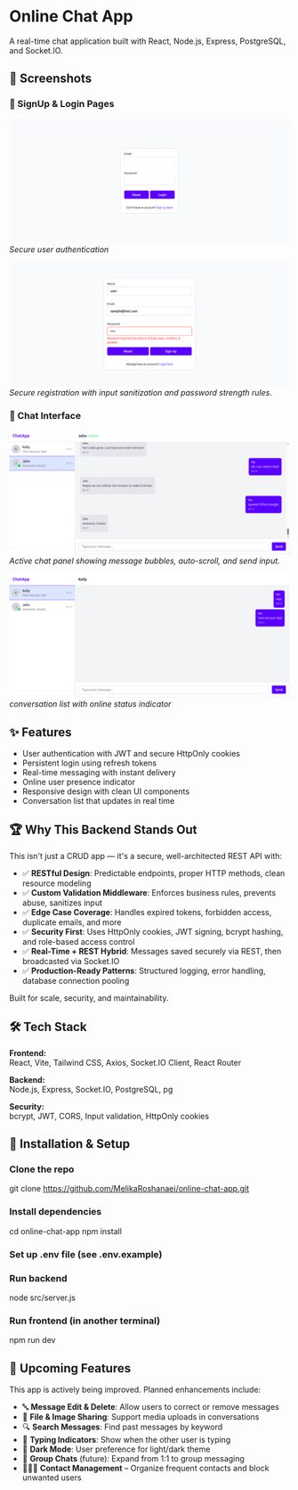 # Online Chat App

A real-time chat application built with React, Node.js, Express, PostgreSQL, and Socket.IO.

## 📸 Screenshots

### 🔐 SignUp & Login Pages

![Login Page](/screenshots/login.png)
_Secure user authentication_

![SignUp Page](/screenshots/signup.png)
_Secure registration with input sanitization and password strength rules._

### 💬 Chat Interface

![Chat Interface](screenshots/chat2.png)
_Active chat panel showing message bubbles, auto-scroll, and send input._

![Chat Interface](screenshots/chat1.png)
_conversation list with online status indicator_

## ✨ Features

- User authentication with JWT and secure HttpOnly cookies
- Persistent login using refresh tokens
- Real-time messaging with instant delivery
- Online user presence indicator
- Responsive design with clean UI components
- Conversation list that updates in real time

## 🏆 Why This Backend Stands Out

This isn't just a CRUD app — it's a secure, well-architected REST API with:

- ✅ **RESTful Design**: Predictable endpoints, proper HTTP methods, clean resource modeling
- ✅ **Custom Validation Middleware**: Enforces business rules, prevents abuse, sanitizes input
- ✅ **Edge Case Coverage**: Handles expired tokens, forbidden access, duplicate emails, and more
- ✅ **Security First**: Uses HttpOnly cookies, JWT signing, bcrypt hashing, and role-based access control
- ✅ **Real-Time + REST Hybrid**: Messages saved securely via REST, then broadcasted via Socket.IO
- ✅ **Production-Ready Patterns**: Structured logging, error handling, database connection pooling

Built for scale, security, and maintainability.

## 🛠️ Tech Stack

**Frontend:**  
React, Vite, Tailwind CSS, Axios, Socket.IO Client, React Router

**Backend:**  
Node.js, Express, Socket.IO, PostgreSQL, pg

**Security:**  
bcrypt, JWT, CORS, Input validation, HttpOnly cookies

## 🚀 Installation & Setup

### Clone the repo

git clone https://github.com/MelikaRoshanaei/online-chat-app.git

### Install dependencies

cd online-chat-app
npm install

### Set up .env file (see .env.example)

### Run backend

node src/server.js

### Run frontend (in another terminal)

npm run dev

## 🚧 Upcoming Features

This app is actively being improved. Planned enhancements include:

- 🔤 **Message Edit & Delete**: Allow users to correct or remove messages
- 📎 **File & Image Sharing**: Support media uploads in conversations
- 🔍 **Search Messages**: Find past messages by keyword
- 🤖 **Typing Indicators**: Show when the other user is typing
- 🌙 **Dark Mode**: User preference for light/dark theme
- 👥 **Group Chats** (future): Expand from 1:1 to group messaging
- 🧑‍🤝‍🧑 **Contact Management** – Organize frequent contacts and block unwanted users

